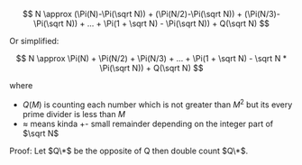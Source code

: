 $$
N \approx (\Pi(N)-\Pi(\sqrt N)) + (\Pi(N/2)-\Pi(\sqrt N)) + (\Pi(N/3)-\Pi(\sqrt N)) + ... + \Pi(1 + \sqrt N) - \Pi(\sqrt N)) + Q(\sqrt N)
$$

Or simplified:

$$
N \approx \Pi(N) + \Pi(N/2) + \Pi(N/3) + ... + \Pi(1 + \sqrt N) - \sqrt N * \Pi(\sqrt N)) + Q(\sqrt N)
$$

where 
* $Q(M)$ is counting each number which is not greater than $M^2$ but its every prime divider is less than $M$
* $\approx$ means kinda +- small remainder depending on the integer part of $\sqrt N$

Proof: Let $Q\*$ be the opposite of Q then double count $Q\*$.
